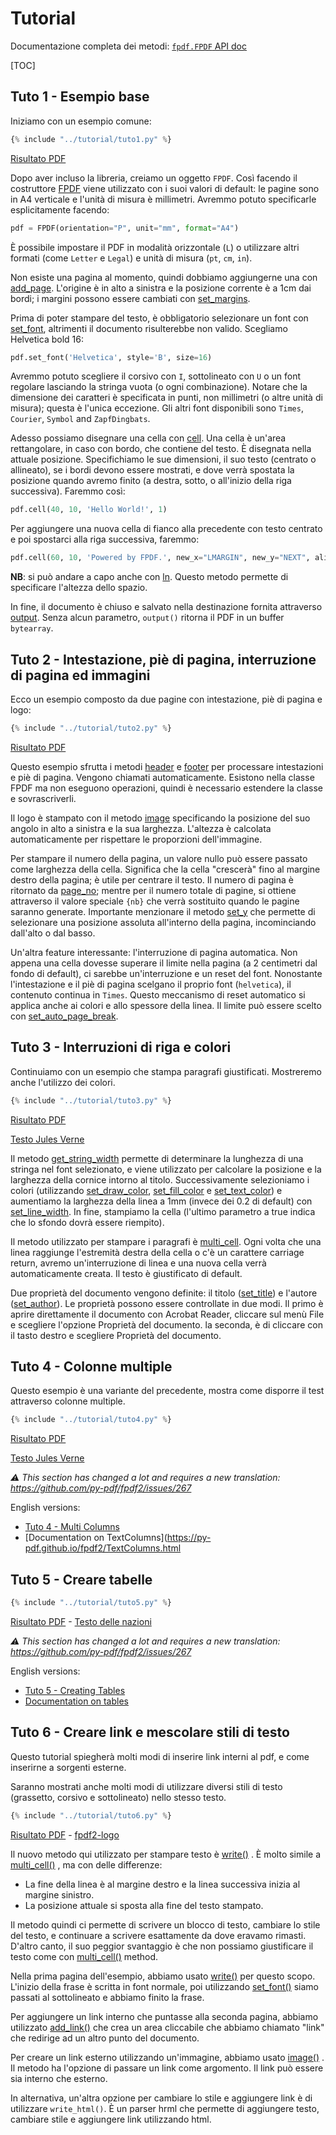 # Tutorial #

Documentazione completa dei metodi: [`fpdf.FPDF` API doc](https://py-pdf.github.io/fpdf2/fpdf/fpdf.html#fpdf.fpdf.FPDF)

[TOC]

## Tuto 1 - Esempio base ##

Iniziamo con un esempio comune:

```python
{% include "../tutorial/tuto1.py" %}
```

[Risultato PDF](https://github.com/py-pdf/fpdf2/raw/master/tutorial/tuto1.pdf)

Dopo aver incluso la libreria, creiamo un oggetto `FPDF`. Così facendo il costruttore 
[FPDF](fpdf/fpdf.html#fpdf.fpdf.FPDF) viene utilizzato con i suoi valori di default: 
le pagine sono in A4 verticale e l'unità di misura è millimetri.
Avremmo potuto specificarle esplicitamente facendo:

```python
pdf = FPDF(orientation="P", unit="mm", format="A4")
```
È possibile impostare il PDF in modalità orizzontale (`L`) o utilizzare altri formati
(come `Letter` e `Legal`) e unità di misura (`pt`, `cm`, `in`).

Non esiste una pagina al momento, quindi dobbiamo aggiungerne una con
[add_page](fpdf/fpdf.html#fpdf.fpdf.FPDF.add_page). L'origine è in alto a sinistra e la posizione corrente è a 1cm dai bordi; i margini possono essere cambiati con [set_margins](fpdf/fpdf.html#fpdf.fpdf.FPDF.set_margins).

Prima di poter stampare del testo, è obbligatorio selezionare un font con 
[set_font](fpdf/fpdf.html#fpdf.fpdf.FPDF.set_font), altrimenti il documento risulterebbe non valido.
Scegliamo Helvetica bold 16:

```python
pdf.set_font('Helvetica', style='B', size=16)
```

Avremmo potuto scegliere il corsivo con `I`, sottolineato con `U` o un font regolare lasciando la stringa vuota (o ogni combinazione). Notare che la dimensione dei caratteri è specificata in punti, non millimetri (o altre unità di misura); questa è l'unica eccezione.
Gli altri font disponibili sono `Times`, `Courier`, `Symbol` and `ZapfDingbats`.

Adesso possiamo disegnare una cella con [cell](fpdf/fpdf.html#fpdf.fpdf.FPDF.cell). Una cella è un'area rettangolare, in caso con bordo, che contiene del testo. È disegnata nella attuale posizione. Specifichiamo le sue dimensioni, il suo testo (centrato o allineato), se i bordi devono essere mostrati, e dove verrà spostata la posizione quando avremo finito (a destra, sotto, o all'inizio della riga successiva). Faremmo così:

```python
pdf.cell(40, 10, 'Hello World!', 1)
```

Per aggiungere una nuova cella di fianco alla precedente con testo centrato e poi spostarci alla riga successiva, faremmo:

```python
pdf.cell(60, 10, 'Powered by FPDF.', new_x="LMARGIN", new_y="NEXT", align='C')
```

**NB**: si può andare a capo anche con [ln](fpdf/fpdf.html#fpdf.fpdf.FPDF.ln). Questo metodo permette di specificare l'altezza dello spazio.

In fine, il documento è chiuso e salvato nella destinazione fornita attraverso 
[output](fpdf/fpdf.html#fpdf.fpdf.FPDF.output). Senza alcun parametro, `output()`
ritorna il PDF in un buffer `bytearray`.

## Tuto 2 - Intestazione, piè di pagina, interruzione di pagina ed immagini ##

Ecco un esempio composto da due pagine con intestazione, piè di pagina e logo:

```python
{% include "../tutorial/tuto2.py" %}
```

[Risultato PDF](https://github.com/py-pdf/fpdf2/raw/master/tutorial/tuto2.pdf)

Questo esempio sfrutta i metodi [header](fpdf/fpdf.html#fpdf.fpdf.FPDF.header) e 
[footer](fpdf/fpdf.html#fpdf.fpdf.FPDF.footer) per processare intestazioni e piè di pagina. Vengono chiamati automaticamente. Esistono nella classe FPDF ma non eseguono operazioni,
quindi è necessario estendere la classe e sovrascriverli.

Il logo è stampato con il metodo [image](fpdf/fpdf.html#fpdf.fpdf.FPDF.image) specificando la posizione del suo angolo in alto a sinistra e la sua larghezza. L'altezza è calcolata automaticamente per rispettare le proporzioni dell'immagine.

Per stampare il numero della pagina, un valore nullo può essere passato come larghezza della cella. Significa che la cella "crescerà" fino al margine destro della pagina; è utile per centrare il testo. Il numero di pagina è ritornato da [page_no](fpdf/fpdf.html#fpdf.fpdf.FPDF.page_no); mentre per il numero totale di pagine, si ottiene attraverso il valore speciale `{nb}`
che verrà sostituito quando le pagine saranno generate.
Importante menzionare il metodo [set_y](fpdf/fpdf.html#fpdf.fpdf.FPDF.set_y) che permette di selezionare una posizione assoluta all'interno della pagina, incominciando dall'alto o dal basso.

Un'altra feature interessante: l'interruzione di pagina automatica. Non appena una cella dovesse superare il limite nella pagina (a 2 centimetri dal fondo di default), ci sarebbe un'interruzione e un reset del font. Nonostante l'intestazione e il piè di pagina scelgano il proprio font (`helvetica`), il contenuto continua in `Times`.
Questo meccanismo di reset automatico si applica anche ai colori e allo spessore della linea.
Il limite può essere scelto con [set_auto_page_break](fpdf/fpdf.html#fpdf.fpdf.FPDF.set_auto_page_break).


## Tuto 3 - Interruzioni di riga e colori ##

Continuiamo con un esempio che stampa paragrafi giustificati. Mostreremo anche l'utilizzo dei colori.

```python
{% include "../tutorial/tuto3.py" %}
```

[Risultato PDF](https://github.com/py-pdf/fpdf2/raw/master/tutorial/tuto3.pdf)

[Testo Jules Verne](https://github.com/py-pdf/fpdf2/raw/master/tutorial/20k_c1.txt)

Il metodo [get_string_width](fpdf/fpdf.html#fpdf.fpdf.FPDF.get_string_width) permette di determinare la lunghezza di una stringa nel font selezionato, e viene utilizzato per calcolare la posizione e la larghezza della cornice intorno al titolo. Successivamente selezioniamo i colori 
(utilizzando [set_draw_color](fpdf/fpdf.html#fpdf.fpdf.FPDF.set_draw_color),
[set_fill_color](fpdf/fpdf.html#fpdf.fpdf.FPDF.set_fill_color) e 
[set_text_color](fpdf/fpdf.html#fpdf.fpdf.FPDF.set_text_color)) e aumentiamo la larghezza della linea a 1mm (invece dei 0.2 di default) con
[set_line_width](fpdf/fpdf.html#fpdf.fpdf.FPDF.set_line_width). In fine, stampiamo la cella (l'ultimo parametro a true indica che lo sfondo dovrà essere riempito).

Il metodo utilizzato per stampare i paragrafi è [multi_cell](fpdf/fpdf.html#fpdf.fpdf.FPDF.multi_cell).
Ogni volta che una linea raggiunge l'estremità destra della cella o c'è un carattere carriage return, avremo un'interruzione di linea e una nuova cella verrà automaticamente creata. Il testo è giustificato di default.

Due proprietà del documento vengono definite: il titolo 
([set_title](fpdf/fpdf.html#fpdf.fpdf.FPDF.set_title)) e l'autore  
([set_author](fpdf/fpdf.html#fpdf.fpdf.FPDF.set_author)). Le proprietà possono essere controllate in due modi.
Il primo è aprire direttamente il documento con Acrobat Reader, cliccare sul menù File
e scegliere l'opzione Proprietà del documento. la seconda, è di cliccare con il tasto destro e scegliere Proprietà del documento.

## Tuto 4 - Colonne multiple ##

Questo esempio è una variante del precedente, mostra come disporre il test attraverso colonne multiple.

```python
{% include "../tutorial/tuto4.py" %}
```

[Risultato PDF](https://github.com/py-pdf/fpdf2/raw/master/tutorial/tuto4.pdf)

[Testo Jules Verne](https://github.com/py-pdf/fpdf2/raw/master/tutorial/20k_c1.txt)

_⚠️ This section has changed a lot and requires a new translation: <https://github.com/py-pdf/fpdf2/issues/267>_

English versions:

* [Tuto 4 - Multi Columns](https://py-pdf.github.io/fpdf2/Tutorial.html#tuto-4-multi-columns)
* [Documentation on TextColumns](https://py-pdf.github.io/fpdf2/TextColumns.html


## Tuto 5 - Creare tabelle ##

```python
{% include "../tutorial/tuto5.py" %}
```

[Risultato PDF](https://github.com/py-pdf/fpdf2/raw/master/tutorial/tuto5.pdf) -
[Testo delle nazioni](https://github.com/py-pdf/fpdf2/raw/master/tutorial/countries.txt)

_⚠️ This section has changed a lot and requires a new translation: <https://github.com/py-pdf/fpdf2/issues/267>_

English versions:

* [Tuto 5 - Creating Tables](https://py-pdf.github.io/fpdf2/Tutorial.html#tuto-5-creating-tables)
* [Documentation on tables](https://py-pdf.github.io/fpdf2/Tables.html)

## Tuto 6 - Creare link e mescolare stili di testo ##

Questo tutorial spiegherà molti modi di inserire link interni al pdf, e come inserirne a sorgenti esterne.

Saranno mostrati anche molti modi di utilizzare diversi stili di testo (grassetto, corsivo e sottolineato) nello stesso testo.

```python
{% include "../tutorial/tuto6.py" %}
```

[Risultato PDF](https://github.com/py-pdf/fpdf2/raw/master/tutorial/tuto6.pdf) -
[fpdf2-logo](https://raw.githubusercontent.com/py-pdf/fpdf2/master/docs/fpdf2-logo.png)

Il nuovo metodo qui utilizzato per stampare testo è
 [write()](https://py-pdf.github.io/fpdf2/fpdf/fpdf.html#fpdf.fpdf.FPDF.write)
. È molto simile a 
 [multi_cell()](https://py-pdf.github.io/fpdf2/fpdf/fpdf.html#fpdf.fpdf.FPDF.multi_cell)
 , ma con delle differenze:

- La fine della linea è al margine destro e la linea successiva inizia al margine sinistro.
- La posizione attuale si sposta alla fine del testo stampato.

Il metodo quindi ci permette di scrivere un blocco di testo, cambiare lo stile del testo, e continuare a scrivere esattamente da dove eravamo rimasti. D'altro canto, il suo peggior svantaggio è che non possiamo giustificare il testo come con 
 [multi_cell()](https://py-pdf.github.io/fpdf2/fpdf/fpdf.html#fpdf.fpdf.FPDF.multi_cell)
 method.

Nella prima pagina dell'esempio, abbiamo usato
 [write()](https://py-pdf.github.io/fpdf2/fpdf/fpdf.html#fpdf.fpdf.FPDF.write)
 per questo scopo. L'inizio della frase è scritta in font normale, poi utilizzando
 [set_font()](https://py-pdf.github.io/fpdf2/fpdf/fpdf.html#fpdf.fpdf.FPDF.set_font)
 siamo passati al sottolineato e abbiamo finito la frase.

Per aggiungere un link interno che puntasse alla seconda pagina, abbiamo utilizzato 
 [add_link()](https://py-pdf.github.io/fpdf2/fpdf/fpdf.html#fpdf.fpdf.FPDF.add_link)
che crea un area cliccabile che abbiamo chiamato "link"  che redirige ad un altro punto del documento.

Per creare un link esterno utilizzando un'immagine, abbiamo usato
 [image()](https://py-pdf.github.io/fpdf2/fpdf/fpdf.html#fpdf.fpdf.FPDF.image)
. Il metodo ha l'opzione di passare un link come argomento. Il link può essere sia interno che esterno.

In alternativa, un'altra opzione per cambiare lo stile e aggiungere link è di utilizzare `write_html()`. È un parser hrml che permette di aggiungere testo, cambiare stile e aggiungere link utilizzando html.
